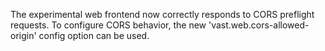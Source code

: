 The experimental web frontend now correctly responds to CORS
preflight requests. To configure CORS behavior, the new
'vast.web.cors-allowed-origin' config option can be used.

